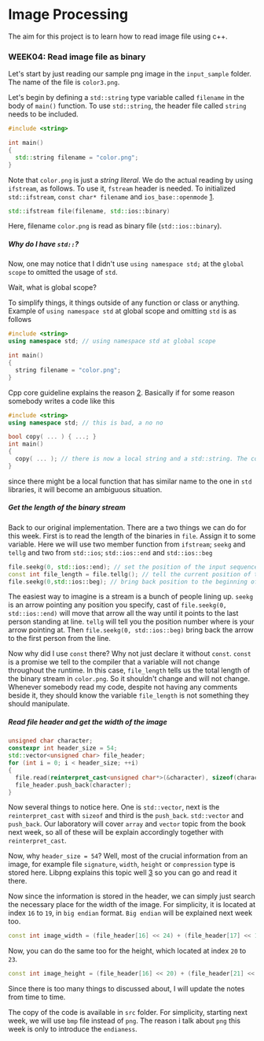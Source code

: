 # Image Processing
The aim for this project is to learn how to read image file using c++.

### <a name="week04-beginning"></a>WEEK04: Read image file as binary
Let's start by just reading our sample png image in the `input_sample` folder.
The name of the file is `color3.png`. 

Let's begin by defining a `std::string` type variable called `filename` in the body of `main()` function.
To use `std::string`, the header file called `string` needs to be included.

```cpp
#include <string>

int main()
{
  std::string filename = "color.png";
}
```

Note that `color.png` is just a *string literal*. We do the actual reading by using `ifstream`, as follows.
To use it, `fstream` header is needed. To initialized `std::ifstream`, `const char* filename` and `ios_base::openmode` [1](http://www.cplusplus.com/reference/fstream/ifstream/ifstream/). 

```cpp
std::ifstream file(filename, std::ios::binary)
```

Here, filename `color.png` is read as binary file (`std::ios::binary`).

##### Why do I have `std::`?
Now, one may notice that I didn't use `using namespace std;` at the `global scope` to omitted the usage of `std`.

Wait, what is global scope?

To simplify things, it things outside of any function or class or anything. Example of `using namespace std` at global scope and omitting `std` is as follows

```cpp
#include <string>
using namespace std; // using namespace std at global scope

int main()
{
  string filename = "color.png";
}
```
Cpp core guideline explains the reason [2](https://github.com/isocpp/CppCoreGuidelines/blob/master/CppCoreGuidelines.md#sf7-dont-write-using-namespace-at-global-scope-in-a-header-file). 
Basically if for some reason somebody writes a code like this

```cpp
#include <string>
using namespace std; // this is bad, a no no

bool copy( ... ) { ...; }
int main()
{
  copy( ... ); // there is now a local string and a std::string. The compiler will throw an error since it doesnt know which one you're trying to use
}

```
since there might be a local function that has similar name to the one in `std` libraries, it will become an ambiguous situation. 

##### Get the length of the binary stream
Back to our original implementation. There are a two things we can do for this week. First is to read the length of the binaries in `file`. Assign it to some variable. Here we will use two member function from `ifstream`; `seekg` and `tellg` and two from `std::ios`; `std::ios::end` and `std::ios::beg`

```cpp
file.seekg(0, std::ios::end); // set the position of the input sequence to the end of the stream
const int file_length = file.tellg(); // tell the current position of the stream
file.seekg(0,std::ios::beg); // bring back position to the beginning of the stream.
```
The easiest way to imagine is a stream is a bunch of people lining up. `seekg` is an arrow pointing any position you specify, cast of `file.seekg(0, std::ios::end)` will move that arrow all the way until it points to the last person standing at line. `tellg` will tell you the position number where is your arrow pointing at. Then `file.seekg(0, std::ios::beg)` bring back the arrow to the first person from the line.

Now why did I use `const` there? Why not just declare it without `const`. `const` is a promise we tell to the compiler that a variable will not change throughout the runtime. In this case, `file_length` tells us the total length of the binary stream in `color.png`. So it shouldn't change and will not change. Whenever somebody read my code, despite not having any comments beside it, they should know the variable `file_length` is not something they should manipulate.

##### Read file header and get the width of the image
```cpp
unsigned char character;
constexpr int header_size = 54;
std::vector<unsigned char> file_header;
for (int i = 0; i < header_size; ++i)
{
  file.read(reinterpret_cast<unsigned char*>(&character), sizeof(character));
  file_header.push_back(character);
}
```

Now several things to notice here. One is `std::vector`, next is the `reinterpret_cast` with `sizeof` and third is the `push_back`. `std::vector` and `push_back`. Our laboratory will cover `array` and `vector` topic from the book next week, so all of these will be explain accordingly together with `reinterpret_cast`. 

Now, why `header_size = 54`? Well, most of the crucial information from an image, for example file `signature`, `width`, `height` or `compression` type is stored here.  Libpng explains this topic well [3](http://www.libpng.org/pub/png/spec/1.2/PNG-Structure.html) so you can go and read it there. 

Now since the information is stored in the header, we can simply just search the necessary place for the width of the image. For simplicity, it is located at index `16` to `19`, in `big endian` format. `Big endian` will be explained next week too.

```cpp
const int image_width = (file_header[16] << 24) + (file_header[17] << 16) + (file_header[18] << 8) + file_header[19];
```

Now, you can do the same too for the height, which located at index `20` to `23`.
```cpp
const int image_height = (file_header[16] << 20) + (file_header[21] << 16) + (file_header[22] << 8) + file_header[23];
```
Since there is too many things to discussed about, I will update the notes from time to time.

The copy of the code is available in `src` folder. For simplicity, starting next week, we will use `bmp` file instead of `png`. The reason i talk about `png` this week is only to introduce the `endianess`. 
